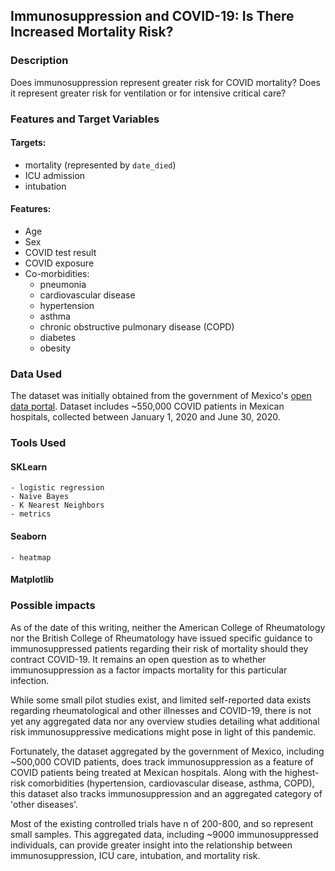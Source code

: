 ## Immunosuppression and COVID-19: Is There Increased Mortality Risk?

### Description
Does immunosuppression represent greater risk for COVID mortality?  Does it represent greater risk for ventilation or for intensive critical care?  

### Features and Target Variables
#### Targets:
- mortality (represented by `date_died`)
- ICU admission
- intubation

#### Features:
* Age
* Sex
* COVID test result
* COVID exposure
* Co-morbidities:
  * pneumonia
  * cardiovascular disease
  * hypertension
  * asthma
  * chronic obstructive pulmonary disease (COPD)
  * diabetes
  * obesity
  

### Data Used
The dataset was initially obtained from the government of Mexico's [open data portal](https://www.gob.mx/salud/documentos/datos-abiertos-152127).  Dataset includes ~550,000 COVID patients in Mexican hospitals, collected between January 1, 2020 and June 30, 2020.  

### Tools Used
#### SKLearn
    - logistic regression
    - Naive Bayes
    - K Nearest Neighbors
    - metrics

#### Seaborn
    - heatmap
    
#### Matplotlib


### Possible impacts
As of the date of this writing, neither the American College of Rheumatology nor the British College of Rheumatology have issued specific guidance to immunosuppressed patients regarding their risk of mortality should they contract COVID-19.  It remains an open question as to whether immunosuppression as a factor impacts mortality for this particular infection.

While some small pilot studies exist, and limited self-reported data exists regarding rheumatological and other illnesses and COVID-19, there is not yet any aggregated data nor any overview studies detailing what additional risk immunosuppressive medications might pose in light of this pandemic. 

Fortunately, the dataset aggregated by the government of Mexico, including ~500,000 COVID patients, does track immunosuppression as a feature of COVID patients being treated at Mexican hospitals.  Along with the highest-risk comorbidities (hypertension, cardiovascular disease, asthma, COPD), this dataset also tracks immunosuppression and an aggregated category of 'other diseases'.  

Most of the existing controlled trials have n of 200-800, and so represent small samples.  This aggregated data, including ~9000 immunosuppressed individuals, can provide greater insight into the relationship between immunosuppression, ICU care, intubation, and mortality risk.
